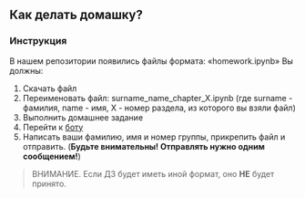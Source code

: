 ## Как делать домашку?
### Инструкция
В нашем репозитории появились файлы формата: «homework.ipynb»
Вы должны:
 1. Скачать файл
 2. Переименовать файл: surname_name_chapter_X.ipynb (где surname - фамилия, name - имя, X - номер раздела, из которого вы взяли файл)
 3. Выполнить домашнее задание
 4. Перейти к [боту](https://t.me/itam_python_bot)
 5. Написать ваши фамилию, имя и номер группы, прикрепить файл и отправить. (**Будьте внимательны! Отправлять нужно одним сообщением!**)

> ВНИМАНИЕ. Если ДЗ будет иметь иной формат, оно **НЕ** будет принято.
